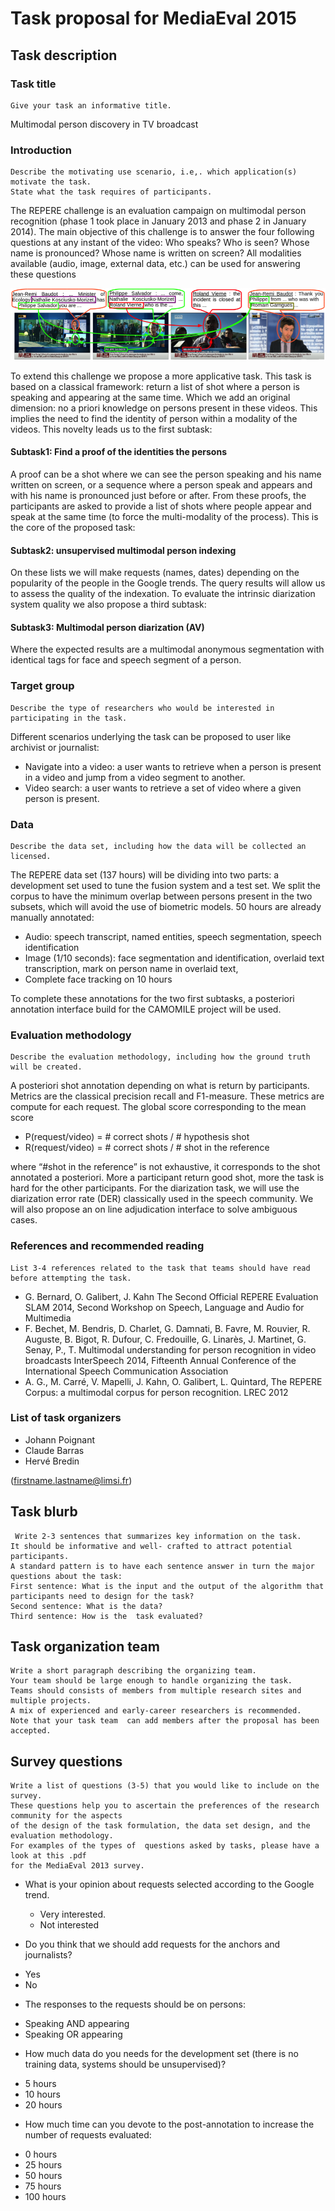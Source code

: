 # Task proposal for MediaEval 2015

## Task description

### Task title

```
Give your task an informative title.
```

Multimodal person discovery in TV broadcast

### Introduction

```
Describe the motivating use scenario, i.e,. which application(s) motivate the task. 
State what the task requires of participants.
```

The REPERE challenge is an evaluation campaign on multimodal person recognition (phase 1 took place in January 2013 and phase 2 in January 2014). The main objective of this challenge is to answer the four following questions at any instant of the video: Who speaks? Who is seen? Whose name is pronounced? Whose name is written on screen? All modalities available (audio, image, external data, etc.) can be used for answering these questions

![Propagation](propagation.png)

To extend this challenge we propose a more applicative task. This task is based on a classical framework: return a list of shot where a person is speaking and appearing at the same time. Which we add an original dimension: no a priori knowledge on persons present in these videos. This implies the need to find the identity of person within a modality of the videos. This novelty leads us to the first subtask:

#### Subtask1: Find a proof of the identities the persons

A proof can be a shot where we can see the person speaking and his name written on screen, or a sequence where a person speak and appears and with his name is pronounced just before or after.
From these proofs, the participants are asked to provide a list of shots where people appear and speak at the same time (to force the multi-modality of the process). This is the core of the proposed task:

#### Subtask2: unsupervised multimodal person indexing

On these lists we will make requests (names, dates) depending on the popularity of the people in the Google trends. The query results will allow us to assess the quality of the indexation.
To evaluate the intrinsic diarization system quality we also propose a third subtask:

#### Subtask3: Multimodal person diarization (AV)

Where the expected results are a multimodal anonymous segmentation with identical tags for face and speech segment of a person.

### Target group

```
Describe the type of researchers who would be interested in participating in the task.
```

Different scenarios underlying the task can be proposed to user like archivist or journalist:
  
  * Navigate into a video: a user wants to retrieve when a person is present in a video and jump from a video segment to another.
  * Video search: a user wants to retrieve a set of video where a given person is present.

### Data

```
Describe the data set, including how the data will be collected an licensed.
```

The REPERE data set (137 hours) will be dividing into two parts: a development set used to tune the fusion system and a test set. We split the corpus to have the minimum overlap between persons present in the two subsets, which will avoid the use of biometric models.
50 hours are already manually annotated:

  * Audio: speech transcript, named entities, speech segmentation, speech identification
  * Image (1/10 seconds): face segmentation and identification, overlaid text transcription, mark on person name in overlaid text,
  * Complete face tracking on 10 hours

To complete these annotations for the two first subtasks, a posteriori annotation interface build for the CAMOMILE project will be used.

### Evaluation methodology

```
Describe the evaluation methodology, including how the ground truth will be created.
```

A posteriori shot annotation depending on what is return by participants. Metrics are the classical precision recall and F1-measure. These metrics are compute for each request. The global score corresponding to the mean score

  * P(request/video) = # correct shots / # hypothesis shot
  * R(request/video) = # correct shots / # shot in the reference

where “#shot in the reference” is not exhaustive, it corresponds to the shot annotated a posteriori. More a participant return good shot, more the task is hard for the other participants.
For the diarization task, we will use the diarization error rate (DER) classically used in the speech community.
We will also propose an on line adjudication interface to solve ambiguous cases.


### References and recommended reading

```
List 3-4 references related to the task that teams should have read before attempting the task.
```

  * G. Bernard, O. Galibert, J. Kahn The Second Official REPERE Evaluation SLAM 2014, Second Workshop on Speech, Language and Audio for Multimedia
  * F. Bechet, M. Bendris, D. Charlet, G. Damnati, B. Favre, M. Rouvier, R. Auguste, B. Bigot, R. Dufour, C. Fredouille, G. Linarès, J. Martinet, G. Senay, P., T. Multimodal understanding for person recognition in video broadcasts InterSpeech 2014, Fifteenth Annual Conference of the International Speech Communication Association
  * A. G., M. Carré, V. Mapelli, J. Kahn, O. Galibert, L. Quintard, The REPERE Corpus: a multimodal corpus for person recognition. LREC 2012

### List of task organizers

  * Johann Poignant
  * Claude Barras
  * Hervé Bredin 
  
(firstname.lastname@limsi.fr)

## Task blurb

```
￼Write 2-3 sentences that summarizes key information on the task.
It should be informative and well- crafted to attract potential participants. 
A standard pattern is to have each sentence answer in turn the major questions about the task: 
First sentence: What is the input and the output of the algorithm that participants need to design for the task?
Second sentence: What is the data? 
Third sentence: How is the ￼task evaluated?
```

## Task organization team

```
Write a short paragraph describing the organizing team. 
Your team should be large enough to handle organizing the task. 
Teams should consists of members from multiple research sites and multiple projects. 
A mix of experienced and early-career researchers is recommended. 
Note that your task team ￼can add members after the proposal has been accepted.
```

## Survey questions
```
Write a list of questions (3-5) that you would like to include on the survey. 
These questions help you to ascertain the preferences of the research community for the aspects 
of the design of the task formulation, the data set design, and the evaluation methodology. 
For examples of the types of ￼questions asked by tasks, please have a look at this .pdf
for the MediaEval 2013 survey.
```

- What is your opinion about requests selected according to the Google trend.
  * Very interested.
  * Not interested

- Do you think that we should add requests for the anchors and journalists?
 * Yes
 * No

- The responses to the requests should be on persons:
 * Speaking AND appearing
 * Speaking OR appearing

- How much data do you needs for the development set (there is no training data, systems should be unsupervised)?
 * 5 hours
 * 10 hours
 * 20 hours

- How much time can you devote to the post-annotation to increase the number of requests evaluated:
 * 0 hours
 * 25 hours
 * 50 hours
 * 75 hours
 * 100 hours

